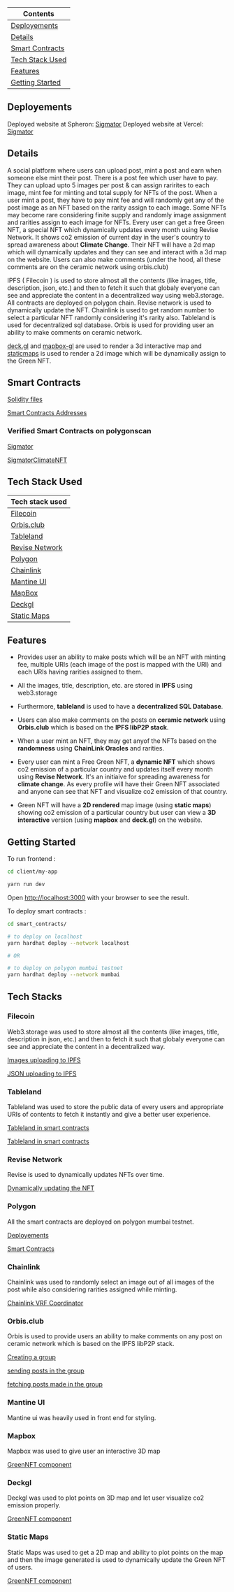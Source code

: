| Contents                            |
| ----------------------------------- |
| [Deployements](#deployements)       |
| [Details](#details)                 |
| [Smart Contracts](#smart-contracts) |
| [Tech Stack Used](#tech-stack-used) |
| [Features](#features)               |
| [Getting Started](#getting-started) |

## Deployements

Deployed website at Spheron: [Sigmator](https://sigmator-3345fc.spheron.app/)
Deployed website at Vercel: [Sigmator](https://sigmator.vercel.app/)

## Details

A social platform where users can upload post, mint a post and earn when someone else mint their post. There is a post fee which user have to pay. They can upload upto 5 images per post & can assign rarirites to each image, mint fee for minting and total supply for NFTs of the post. When a user mint a post, they have to pay mint fee and will randomly get any of the post image as an NFT based on the rarity assign to each image. Some NFTs may become rare considering finite supply and randomly image assignment and rarities assign to each image for NFTs. Every user can get a free Green NFT, a special NFT which dynamically updates every month using Revise Network. It shows co2 emission of current day in the user's country to spread awareness about **Climate Change**. Their NFT will have a 2d map which will dynamically updates and they can see and interact with a 3d map on the website. Users can also make comments (under the hood, all these comments are on the ceramic network using orbis.club)

IPFS ( Filecoin ) is used to store almost all the contents (like images, title, description, json, etc.) and then to fetch it such that globaly everyone can see and appreciate the content in a decentralized way using web3.storage. All contracts are deployed on polygon chain. Revise network is used to dynamically update the NFT. Chainlink is used to get random number to select a particular NFT randomly considering it's rarity also. Tableland is used for decentralized sql database. Orbis is used for providing user an ability to make comments on ceramic network.

[deck.gl](https://deck.gl/) and [mapbox-gl](https://docs.mapbox.com/mapbox-gl-js/api/) are used to render a 3d interactive map and [staticmaps](https://github.com/komoot/staticmap) is used to render a 2d image which will be dynamically assign to the Green NFT.

## Smart Contracts

[Solidity files](https://github.com/Ahmed-Aghadi/sigmator/tree/main/smart_contracts/contracts)

[Smart Contracts Addresses](https://github.com/Ahmed-Aghadi/sigmator/blob/main/client/my-app/constants/contractAddress.json)

### Verified Smart Contracts on polygonscan

[Sigmator](https://mumbai.polygonscan.com/address/0x1f99dab8e1ee97ebc6227dbd87d57f4e7b6bec08#code)

[SigmatorClimateNFT](https://mumbai.polygonscan.com/address/0x3f25e354de85d89e1fb9db7e5ded81c65c9779ec#code)

## Tech Stack Used

| Tech stack used                   |
| --------------------------------- |
| [Filecoin](#filecoin)             |
| [Orbis.club](#orbisclub)          |
| [Tableland](#tableland)           |
| [Revise Network](#revise-network) |
| [Polygon](#polygon)               |
| [Chainlink](#chainlink)           |
| [Mantine UI](#mantine-ui)         |
| [MapBox](#mapbox)                 |
| [Deckgl](#deckgl)                 |
| [Static Maps](#static-maps)       |

## Features

-   Provides user an ability to make posts which will be an NFT with minting fee, multiple URIs (each image of the post is mapped with the URI) and each URIs having rarities assigned to them.

-   All the images, title, description, etc. are stored in **IPFS** using web3.storage

-   Furthermore, **tableland** is used to have a **decentralized SQL Database**.

-   Users can also make comments on the posts on **ceramic network** using **Orbis.club** which is based on the **IPFS libP2P stack**.

-   When a user mint an NFT, they may get anyof the NFTs based on the **randomness** using **ChainLink Oracles** and rarities.

-   Every user can mint a Free Green NFT, a **dynamic NFT** which shows co2 emission of a particular country and updates itself every month using **Revise Network**. It's an initiaive for spreading awareness for **climate change**. As every profile will have their Green NFT associated and anyone can see that NFT and visualize co2 emission of that country.

-   Green NFT will have a **2D rendered** map image (using **static maps**) showing co2 emission of a particular country but user can view a **3D interactive** version (using **mapbox** and **deck.gl**) on the website.

## Getting Started

To run frontend :

```bash
cd client/my-app

yarn run dev
```

Open [http://localhost:3000](http://localhost:3000) with your browser to see the result.

To deploy smart contracts :

```bash
cd smart_contracts/

# to deploy on localhost
yarn hardhat deploy --network localhost

# OR

# to deploy on polygon mumbai testnet
yarn hardhat deploy --network mumbai
```

## Tech Stacks

### Filecoin

Web3.storage was used to store almost all the contents (like images, title, description in json, etc.) and then to fetch it such that globaly everyone can see and appreciate the content in a decentralized way.

[Images uploading to IPFS](https://github.com/Ahmed-Aghadi/sigmator/blob/main/client/my-app/pages/api/image-upload-ipfs.js)

[JSON uploading to IPFS](https://github.com/Ahmed-Aghadi/sigmator/blob/main/client/my-app/pages/api/json-upload-ipfs.js)

### Tableland

Tableland was used to store the public data of every users and appropriate URIs of contents to fetch it instantly and give a better user experience.

[Tableland in smart contracts](https://github.com/Ahmed-Aghadi/sigmator/blob/main/smart_contracts/contracts/SigmatorNFTTableland.sol)

[Tableland in smart contracts](https://github.com/Ahmed-Aghadi/sigmator/blob/main/smart_contracts/contracts/SigmatorClimateNFT.sol)

### Revise Network

Revise is used to dynamically updates NFTs over time.

[Dynamically updating the NFT](https://github.com/Ahmed-Aghadi/sigmator/blob/main/client/my-app/pages/api/setImage.js)

### Polygon

All the smart contracts are deployed on polygon mumbai testnet.

[Deployements](https://github.com/Ahmed-Aghadi/sigmator/tree/main/smart_contracts/deployments/mumbai)

[Smart Contracts](https://github.com/Ahmed-Aghadi/sigmator/tree/main/smart_contracts/contracts)

### Chainlink

Chainlink was used to randomly select an image out of all images of the post while also considering rarities assigned while minting.

[Chainlink VRF Coordinator](https://github.com/Ahmed-Aghadi/sigmator/blob/main/smart_contracts/contracts/SigmatorNFTHandle.sol)

### Orbis.club

Orbis is used to provide users an ability to make comments on any post on ceramic network which is based on the IPFS libP2P stack.

[Creating a group](https://github.com/Ahmed-Aghadi/sigmator/blob/main/client/my-app/components/Upload.jsx#L329)

[sending posts in the group](https://github.com/Ahmed-Aghadi/sigmator/blob/main/client/my-app/components/ChatBox.js#L89)

[fetching posts made in the group](https://github.com/Ahmed-Aghadi/sigmator/blob/main/client/my-app/components/ChatBox.js#L106)

### Mantine UI

Mantine ui was heavily used in front end for styling.

### Mapbox

Mapbox was used to give user an interactive 3D map

[GreenNFT component](https://github.com/Ahmed-Aghadi/sigmator/blob/main/client/my-app/components/GreenNFT.js#L142)

### Deckgl

Deckgl was used to plot points on 3D map and let user visualize co2 emission properly.

[GreenNFT component](https://github.com/Ahmed-Aghadi/sigmator/blob/main/client/my-app/components/GreenNFT.js#L135)

### Static Maps

Static Maps was used to get a 2D map and ability to plot points on the map and then the image generated is used to dynamically update the Green NFT of users.

[GreenNFT component](https://github.com/Ahmed-Aghadi/sigmator/blob/main/client/my-app/components/GreenNFT.js#L135)
